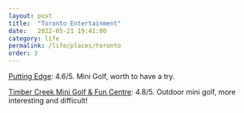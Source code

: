 ```yaml
---
layout: post
title:  "Toronto Entertainment"
date:   2022-05-21 19:41:00
category: life
permalink: /life/places/toronto
order: 3
---
```

[Putting Edge](https://www.puttingedge.com/locations/scarborough/): 4.6/5. Mini Golf, worth to have a try. 

[Timber Creek Mini Golf & Fun Centre](https://www.timbercreekgolf.ca/): 4.8/5. Outdoor mini golf, more interesting and difficult!